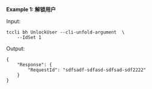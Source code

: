 **Example 1: 解锁用户**



Input: 

```
tccli bh UnlockUser --cli-unfold-argument  \
    --IdSet 1
```

Output: 
```
{
    "Response": {
        "RequestId": "sdfsadf-sdfasd-sdfsad-sdf2222"
    }
}
```

